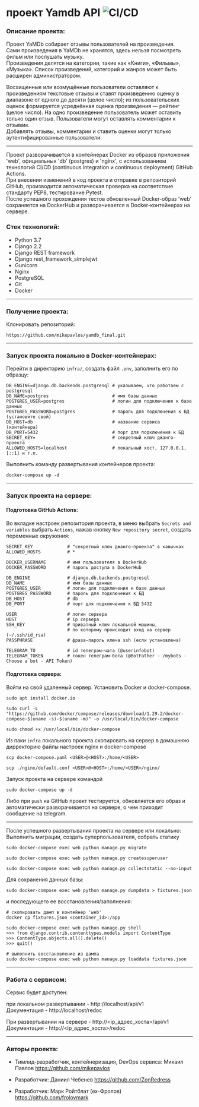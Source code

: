 # проект Yamdb API ![CI/CD](https://github.com/mikepavlos/yamdb_final/actions/workflows/yamdb_workflow.yml/badge.svg)

### Описание проекта:

Проект YaMDb собирает отзывы пользователей на произведения.  
Сами произведения в YaMDb не хранятся, здесь нельзя посмотреть фильм или послушать музыку.  
Произведения делятся на категории, такие как «Книги», «Фильмы», «Музыка». 
Список произведений, категорий и жанров может быть расширен администратором.  

Восхищенные или возмущённые пользователи оставляют к произведениям текстовые отзывы и ставят произведению оценку в диапазоне от одного до десяти (целое число); 
из пользовательских оценок формируется усреднённая оценка произведения — рейтинг (целое число). 
На одно произведение пользователь может оставить только один отзыв.
Пользователи могут оставлять комментарии к отзывам.  
Добавлять отзывы, комментарии и ставить оценки могут только аутентифицированные пользователи.  

---

Проект разворачивается в контейнерах Docker из образов приложения 'web', официальных 'db' (postgres) и 'nginx', с использованием технологий CI/CD 
(continuous integration и continuous deployment) GitHub Actions.  
При внесении изменений в код проекта и отправке в репозиторий GitHub, производится автоматическая проверка на соответствие стандарту PEP8, тестирование Pytest.  
После успешного прохождения тестов обновленный Docker-образ 'web' сохраняется на DockerHub и разворачивается в Docker-контейнерах на сервере.

### Стек технологий:

- Python 3.7
- Django 2.2
- Django REST framework
- Django rest_framework_simplejwt
- Gunicorn
- Nginx
- PostgreSQL
- Git
- Docker

---

### Получение проекта:

Клонировать репозиторий:

```commandline
https://github.com/mikepavlos/yamdb_final.git
```
---

### Запуск проекта локально в Docker-контейнерах:

Перейти в директорию `infra/`, создать файл `.env`, заполнить его по образцу:

```text
DB_ENGINE=django.db.backends.postgresql # указываем, что работаем с postgresql
DB_NAME=postgres                        # имя базы данных
POSTGRES_USER=postgres                  # логин для подключения к базе данных
POSTGRES_PASSWORD=postgres              # пароль для подключения к БД (установите свой)
DB_HOST=db                              # название сервиса (контейнера)
DB_PORT=5432                            # порт для подключения к БД
SECRET_KEY=                             # секретный ключ джанго-проекта
ALLOWED_HOSTS=localhost                 # локальный хост, 127.0.0.1, [::1] и т.п.
```

Выполнить команду развертывания контейнеров проекта:

```commandline
docker-compose up -d
```

---

### Запуск проекта на сервере:

#### Подготовка GitHub Actions:

Во вкладке настроек репозитория проекта, в меню выбрать `Secrets and variables` выбрать `Actions`, нажав кнопку `New repository secret`, создать переменные окружения:

```
SECRET_KEY             # "секретный ключ джанго-проекта" в кавычках
ALLOWED_HOSTS          # *

DOCKER_USERNAME        # имя пользователя в DockerHub
DOCKER_PASSWORD        # пароль доступа в DockerHub

DB_ENGINE              # django.db.backends.postgresql
DB_NAME                # имя базы данных
POSTGRES_USER          # логин для подключения к базе данных
POSTGRES_PASSWORD      # пароль для подключения к БД
DB_HOST                # db
DB_PORT                # порт для подключения к БД 5432

USER                   # логин сервера
HOST                   # ip сервера
SSH_KEY                # приватный ключ локальной машины, 
                       # по которому происходит вход на сервер (~/.ssh/id_rsa)
PASSPHRASE             # фраза-пароль ключа ssh (если установлена)

TELEGRAM_TO            # id телеграм-чата (@userinfobot)
TELEGRAM_TOKEN         # токен телеграм-бота (@BotFather - /mybots - Choose a bot - API Token)
```

#### Подготовка сервера:

Войти на свой удаленный сервер.
Установить Docker и docker-compose.

```commandline
sudo apt install docker.io
```

```commandline
sudo curl -L "https://github.com/docker/compose/releases/download/1.29.2/docker-compose-$(uname -s)-$(uname -m)" -o /usr/local/bin/docker-compose
```

```commandline
sudo chmod +x /usr/local/bin/docker-compose
```

Из паки `infra` локального проекта cкопировать на сервер в домашнюю дирректорию файлы настроек nginx и docker-compose

```commandline
scp docker-compose.yaml <USER>@<HOST>:/home/<USER>
```

```commandline
scp ./nginx/default.conf <USER>@<HOST>:/home/<USER>/nginx/
```

Запуск проекта на сервере командой

```commandline
sudo docker-compose up -d
```

Либо при `push` на GitHub проект тестируется, обновляется его образ и автоматически разворачивается на сервере, о чем приходит сообщение на telegram.

--- 
После успешного развертывания проекта на сервере или локально:  
Выполнить миграции, создать суперпользователя, собрать статику

```commandline
sudo docker-compose exec web python manage.py migrate
```

```commandline
sudo docker-compose exec web python manage.py createsuperuser
```

```commandline
sudo docker-compose exec web python manage.py collectstatic --no-input 
```

Для сохранения данных базы: 

```commandline
sudo docker-compose exec web python manage.py dumpdata > fixtures.json
```

и последующего ее восстановления/заполнения:

```commandline
# скопировать дамп в контейнер 'web'
docker cp fixtures.json <container_id>:/app
```

```commandline
sudo docker-compose exec web python manage.py shell  
>>> from django.contrib.contenttypes.models import ContentType
>>> ContentType.objects.all().delete()
>>> quit()

# выполнить восстановление из дампа
sudo docker-compose exec web python manage.py loaddata fixtures.json
```

---

### Работа с сервисом:

Сервис будет доступен:  

при локальном развертывании - http://localhost/api/v1  
Документация - http://localhost/redoc  

При развертывании на сервере - http://<ip_адрес_хоста>/api/v1  
Документация - http://<ip_адрес_хоста>/redoc

---

### Авторы проекта:

- Тимлид-разработчик, контейнеризация, DevOps сервиса: Михаил Павлов https://github.com/mikepavlos

- Разработчик: Даниил Чебенев https://github.com/ZonRedress

- Разработчик: Марк Ройтблат (ex-Фролов) https://github.com/frolovmark

